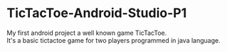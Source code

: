 # TicTacToe-Android-Studio-P1
My first android project a well known game TicTacToe.   
It's a basic tictactoe game for two players programmed in java language.
